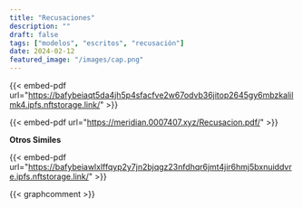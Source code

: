 ```yaml
---
title: "Recusaciones"
description: ""
draft: false
tags: ["modelos", "escritos", "recusación"]
date: 2024-02-12
featured_image: "/images/cap.png"
---
```


{{< embed-pdf url="https://bafybeiaqt5da4jh5p4sfacfve2w67odvb36jitop2645gy6mbzkalilmk4.ipfs.nftstorage.link/" >}}

{{< embed-pdf url="https://meridian.0007407.xyz/Recusacion.pdf/" >}}


**Otros Similes**

{{< embed-pdf url="https://bafybeiawlxlffqyp2y7jn2bjqgz23nfdhqr6jmt4jir6hmj5bxnuiddvre.ipfs.nftstorage.link/" >}}

{{< graphcomment >}}
